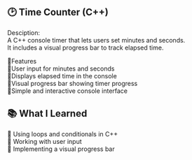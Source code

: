 ## 🕑 Time Counter (C++)
 Desciption:<br>
 A C++ console timer that lets users set minutes and seconds.<br>
 It includes a visual progress bar to track elapsed time.<br>

 🚀​Features<br>
 💠User input for minutes and seconds<br>
 💠Displays elapsed time in the console<br>
 💠Visual progress bar showing timer progress<br>
 💠Simple and interactive console interface<br>

 ## 📚​ What I Learned
 🔺​ Using loops and conditionals in C++<br>
 🔺 ​Working with user input<br>
 🔺​ Implementing a visual progress bar<br>

